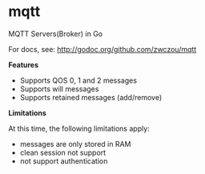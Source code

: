 mqtt
====

MQTT Servers(Broker) in Go

For docs, see: http://godoc.org/github.com/zwczou/mqtt


**Features**

* Supports QOS 0, 1 and 2 messages
* Supports will messages
* Supports retained messages (add/remove)

**Limitations**

At this time, the following limitations apply:
 * messages are only stored in RAM
 * clean session not support
 * not support authentication
